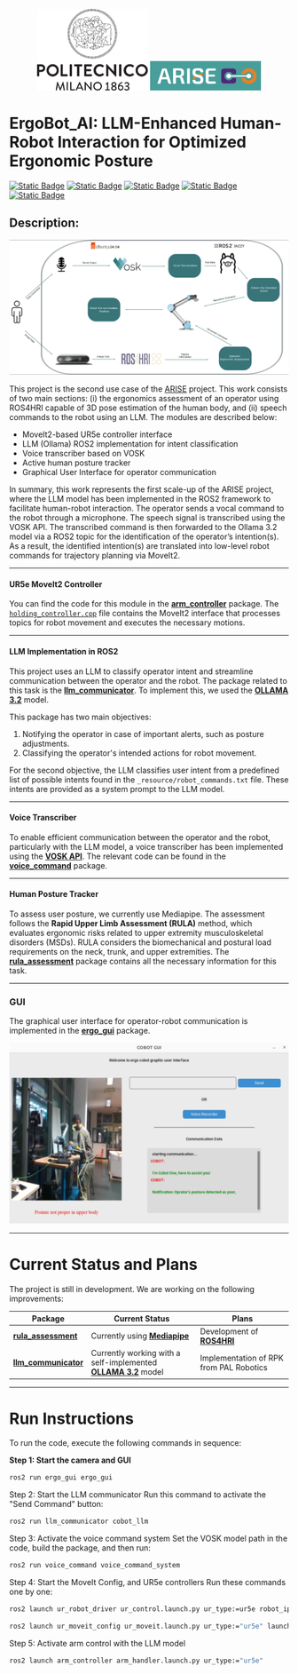 <p align="center">
  <a href="https://www.industry40lab.org/"><img src="materials/polimi_logo.png" alt="Polimi Logo" width="200"/></a>
  <a href="https://arise-middleware.eu/"><img src="materials/Screenshot%20from%202024-12-03%2011-00-00.png" alt="ARISE Screenshot" width="200"/></a>
</p>

<h1 style="display: flex; align-items: center; justify-content: space-between;">
    ErgoBot_AI: LLM-Enhanced Human-Robot Interaction for Optimized Ergonomic Posture
</h1>

<a href="https://ubuntu.com/blog/tag/ubuntu-24-04-lts">![Static Badge](https://img.shields.io/badge/Ubuntu-24.04-orange)</a>
<a href="https://www.python.org/downloads/release/python-3100/">![Static Badge](https://img.shields.io/badge/Python-3.10-blue)</a>
<a href="https://docs.ros.org/en/iron/index.html">![Static Badge](https://img.shields.io/badge/ROS2-iron-blue)</a>
<a href="https://docs.ros.org/en/humble/index.html">![Static Badge](https://img.shields.io/badge/ROS2-humble-blue)</a>
<a href="https://docs.ros.org/en/rolling/Releases/Release-Jazzy-Jalisco.html">![Static Badge](https://img.shields.io/badge/ROS2-Jazzy-blue)</a>

## Description:

<p align="center">
  <img src="materials/diagram2.png" alt="Overall Diagram"/>
</p>

This project is the second use case of the <a href="https://arise-middleware.eu/">ARISE</a> project. This work consists of two main sections: (i) the ergonomics assessment of an operator using ROS4HRI capable of 3D pose estimation of the human body, and (ii) speech commands to the robot using an LLM. The modules are described below:

<ul>
  <li>MoveIt2-based UR5e controller interface</li>
  <li>LLM (Ollama) ROS2 implementation for intent classification</li>
  <li>Voice transcriber based on VOSK</li>
  <li>Active human posture tracker</li>
  <li>Graphical User Interface for operator communication</li>
</ul>

In summary, this work represents the first scale-up of the ARISE project, where the LLM model has been implemented in the ROS2 framework to facilitate human-robot interaction. The operator sends a vocal command to the robot through a microphone. The speech signal is transcribed using the VOSK API. The transcribed command is then forwarded to the Ollama 3.2 model via a ROS2 topic for the identification of the operator’s intention(s). As a result, the identified intention(s) are translated into low-level robot commands for trajectory planning via MoveIt2. 

<hr>

#### UR5e MoveIt2 Controller

You can find the code for this module in the <a href="https://github.com/Industry40Lab/ErgoBot_AI/tree/main/arm_controller">**arm_controller**</a> package. The <a href="https://github.com/Industry40Lab/ErgoBot_AI/blob/main/arm_controller/src/holding_controller.cpp">`holding_controller.cpp`</a> file contains the MoveIt2 interface that processes topics for robot movement and executes the necessary motions. 

<hr>

#### LLM Implementation in ROS2

This project uses an LLM to classify operator intent and streamline communication between the operator and the robot. The package related to this task is the <a href="https://github.com/Industry40Lab/ErgoBot_AI/tree/main/llm_communicator">**llm_communicator**</a>. To implement this, we used the <a href="https://github.com/ollama/ollama/tree/main">**OLLAMA 3.2**</a> model.

This package has two main objectives:

<ol>
  <li>Notifying the operator in case of important alerts, such as posture adjustments.</li>
  <li>Classifying the operator's intended actions for robot movement.</li>
</ol>

For the second objective, the LLM classifies user intent from a predefined list of possible intents found in the `_resource/robot_commands.txt` file. These intents are provided as a system prompt to the LLM model. 

<hr>

#### Voice Transcriber

To enable efficient communication between the operator and the robot, particularly with the LLM model, a voice transcriber has been implemented using the <a href="https://github.com/alphacep/vosk-api">**VOSK API**</a>. The relevant code can be found in the <a href="https://github.com/Industry40Lab/ErgoBot_AI/tree/main/voice_command/voice_command">**voice_command**</a> package.

<hr>

#### Human Posture Tracker

To assess user posture, we currently use Mediapipe. The assessment follows the **Rapid Upper Limb Assessment (RULA)** method, which evaluates ergonomic risks related to upper extremity musculoskeletal disorders (MSDs). RULA considers the biomechanical and postural load requirements on the neck, trunk, and upper extremities. The <a href="https://github.com/Industry40Lab/ErgoBot_AI/tree/main/rula_assessment">**rula_assessment**</a> package contains all the necessary information for this task.

<hr>

### GUI

The graphical user interface for operator-robot communication is implemented in the <a href="https://github.com/Industry40Lab/ErgoBot_AI/tree/main/ergo_gui">**ergo_gui**</a> package.

<p align="center">
  <img src="materials/BAD_POSE.png" alt="GUI Screenshot"/>
</p>

<hr>

# Current Status and Plans

The project is still in development. We are working on the following improvements:

| Package | Current Status | Plans |
|---------|----------------|-------|
| <a href="https://github.com/Industry40Lab/ErgoBot_AI/tree/main/rula_assessment">**rula_assessment**</a> | Currently using <a href="https://ai.google.dev/edge/mediapipe/solutions/vision/pose_landmarker">**Mediapipe**</a> | Development of <a href="https://github.com/ros4hri">**ROS4HRI**</a> |
| <a href="https://github.com/Industry40Lab/ErgoBot_AI/tree/main/llm_communicator">**llm_communicator**</a> | Currently working with a self-implemented <a href="https://github.com/ollama/ollama/tree/main">**OLLAMA 3.2**</a> model | Implementation of RPK from PAL Robotics |

<hr>

# Run Instructions

To run the code, execute the following commands in sequence:

**Step 1: Start the camera and GUI**  
```bash
ros2 run ergo_gui ergo_gui
```

Step 2: Start the LLM communicator
Run this command to activate the "Send Command" button:

```bash
ros2 run llm_communicator cobot_llm
```
Step 3: Activate the voice command system
Set the VOSK model path in the code, build the package, and then run:

```bash
ros2 run voice_command voice_command_system
```

Step 4: Start the MoveIt Config, and UR5e controllers
Run these commands one by one:

```bash
ros2 launch ur_robot_driver ur_control.launch.py ur_type:=ur5e robot_ip:=192.168.0.100 launch_rviz:=false
```

```bash
ros2 launch ur_moveit_config ur_moveit.launch.py ur_type:="ur5e" launch_rviz:=false
```

Step 5: Activate arm control with the LLM model

```bash
ros2 launch arm_controller arm_handler.launch.py ur_type:="ur5e"
```



